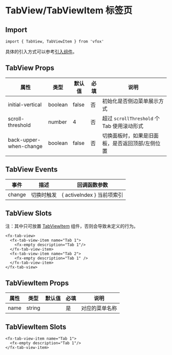 # TabView/TabViewItem 标签页

## Import

```
import { TabView, TabViewItem } from 'vfox'
```

具体的引入方式可以参考[引入组件](../index.md#引入组件)。

## TabView Props

| 属性                   | 类型    | 默认值 | 必填 | 说明                                            |
| ---------------------- | ------- | ------ | ---- | ----------------------------------------------- |
| initial-vertical       | boolean | false  | 否   | 初始化是否侧边菜单展示方式                      |
| scroll-threshold       | number  | 4      | 否   | 超过 `scrollThreshold` 个 Tab 使用滚动形式      |
| back-upper-when-change | boolean | false  | 否   | 切换面板时，如果是旧面板，是否返回顶部/左侧位置 |

## TabView Events

| 事件   | 描述       | 回调函数参数               |
| ------ | ---------- | -------------------------- |
| change | 切换时触发 | { activeIndex } 当前项索引 |

## TabView Slots

注：其中只可放置 [TabViewItem](./TabView.md#tabviewitem-props) 组件，否则会导致未定义的行为。

```
<fx-tab-view>
  <fx-tab-view-item name="Tab 1">
    <fx-empty description="Tab 1"/>
  </fx-tab-view-item>
  <fx-tab-view-item name="Tab 2">
    <fx-empty description="Tab 1" />
  </fx-tab-view-item>
</fx-tab-view>
```

## TabViewItem Props

| 属性 | 类型   | 默认值 | 必填 | 说明           |
| ---- | ------ | ------ | ---- | -------------- |
| name | string |        | 是   | 对应的菜单名称 |

## TabViewItem Slots

```
<fx-tab-view-item name="Tab 1">
  <fx-empty description="Tab 1"/>
</fx-tab-view-item>
```
